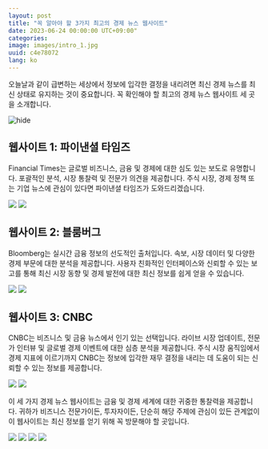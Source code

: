 ```yaml
---
layout: post
title: "꼭 알아야 할 3가지 최고의 경제 뉴스 웹사이트"
date: 2023-06-24 00:00:00 UTC+09:00"
categories: 
image: images/intro_1.jpg
uuid: c4e78072
lang: ko
---
```


오늘날과 같이 급변하는 세상에서 정보에 입각한 결정을 내리려면 최신 경제 뉴스를 최신 상태로 유지하는 것이 중요합니다. 꼭 확인해야 할 최고의 경제 뉴스 웹사이트 세 곳을 소개합니다.

![hide](images/intro_1.jpg)


## 웹사이트 1: 파이낸셜 타임즈
Financial Times는 글로벌 비즈니스, 금융 및 경제에 대한 심도 있는 보도로 유명합니다. 포괄적인 분석, 시장 통찰력 및 전문가 의견을 제공합니다. 주식 시장, 경제 정책 또는 기업 뉴스에 관심이 있다면 파이낸셜 타임즈가 도와드리겠습니다.

![](images/main1_1.jpeg)
![](images/main1_2.jpg)


## 웹사이트 2: 블룸버그
Bloomberg는 실시간 금융 정보의 선도적인 출처입니다. 속보, 시장 데이터 및 다양한 경제 부문에 대한 분석을 제공합니다. 사용자 친화적인 인터페이스와 신뢰할 수 있는 보고를 통해 최신 시장 동향 및 경제 발전에 대한 최신 정보를 쉽게 얻을 수 있습니다.

![](images/main2_2.png)
![](images/main2_3.png)


## 웹사이트 3: CNBC
CNBC는 비즈니스 및 금융 뉴스에서 인기 있는 선택입니다. 라이브 시장 업데이트, 전문가 인터뷰 및 글로벌 경제 이벤트에 대한 심층 분석을 제공합니다. 주식 시장 움직임에서 경제 지표에 이르기까지 CNBC는 정보에 입각한 재무 결정을 내리는 데 도움이 되는 신뢰할 수 있는 정보를 제공합니다.

![](images/main3_1.png)
![](images/main3_3.png)




이 세 가지 경제 뉴스 웹사이트는 금융 및 경제 세계에 대한 귀중한 통찰력을 제공합니다. 귀하가 비즈니스 전문가이든, 투자자이든, 단순히 해당 주제에 관심이 있든 관계없이 이 웹사이트는 최신 정보를 얻기 위해 꼭 방문해야 할 곳입니다.

![](images/intro_4.jpg)
![](images/intro_5.jpg)
![](images/intro_6.jpg)
![](images/intro_8.jpg)

